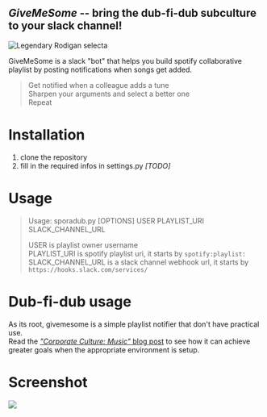 ## *GiveMeSome* -- bring the dub-fi-dub subculture to your slack channel!

![Legendary Rodigan selecta](https://i.imgur.com/oCsl3oC.jpg)


GiveMeSome is a slack "bot" that helps you build spotify collaborative playlist by posting notifications when songs get added.

> Get notified when a colleague adds a tune  
> Sharpen your arguments and select a better one  
> Repeat  

# Installation

1. clone the repository
2. fill in the required infos in settings.py *[TODO]*

# Usage

> Usage: sporadub.py [OPTIONS] USER PLAYLIST_URI SLACK_CHANNEL_URL  
>
> USER is playlist owner username  
> PLAYLIST_URI is spotify playlist uri, it starts by `spotify:playlist:`  
> SLACK_CHANNEL_URL is a slack channel webhook url, it starts by `https://hooks.slack.com/services/`

# Dub-fi-dub usage

As its root, givemesome is a simple playlist notifier that don't have practical use.  
Read the [_"Corporate Culture: Music"_ blog post]() to see how it can achieve greater goals when the appropriate environment is setup.


# Screenshot

![](https://i.imgur.com/bBSYojM.jpg)

